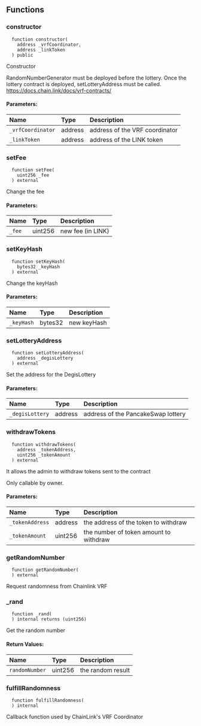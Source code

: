 


## Functions
### constructor
```solidity
  function constructor(
    address _vrfCoordinator,
    address _linkToken
  ) public
```
Constructor

RandomNumberGenerator must be deployed before the lottery.
Once the lottery contract is deployed, setLotteryAddress must be called.
https://docs.chain.link/docs/vrf-contracts/

#### Parameters:
| Name | Type | Description                                                          |
| :--- | :--- | :------------------------------------------------------------------- |
|`_vrfCoordinator` | address | address of the VRF coordinator
|`_linkToken` | address | address of the LINK token

### setFee
```solidity
  function setFee(
    uint256 _fee
  ) external
```
Change the fee


#### Parameters:
| Name | Type | Description                                                          |
| :--- | :--- | :------------------------------------------------------------------- |
|`_fee` | uint256 | new fee (in LINK)

### setKeyHash
```solidity
  function setKeyHash(
    bytes32 _keyHash
  ) external
```
Change the keyHash


#### Parameters:
| Name | Type | Description                                                          |
| :--- | :--- | :------------------------------------------------------------------- |
|`_keyHash` | bytes32 | new keyHash

### setLotteryAddress
```solidity
  function setLotteryAddress(
    address _degisLottery
  ) external
```
Set the address for the DegisLottery


#### Parameters:
| Name | Type | Description                                                          |
| :--- | :--- | :------------------------------------------------------------------- |
|`_degisLottery` | address | address of the PancakeSwap lottery

### withdrawTokens
```solidity
  function withdrawTokens(
    address _tokenAddress,
    uint256 _tokenAmount
  ) external
```
It allows the admin to withdraw tokens sent to the contract

Only callable by owner.
#### Parameters:
| Name | Type | Description                                                          |
| :--- | :--- | :------------------------------------------------------------------- |
|`_tokenAddress` | address | the address of the token to withdraw
|`_tokenAmount` | uint256 | the number of token amount to withdraw


### getRandomNumber
```solidity
  function getRandomNumber(
  ) external
```
Request randomness from Chainlink VRF



### _rand
```solidity
  function _rand(
  ) internal returns (uint256)
```
Get the random number



#### Return Values:
| Name                           | Type          | Description                                                                  |
| :----------------------------- | :------------ | :--------------------------------------------------------------------------- |
|`randomNumber`| uint256 | the random result
### fulfillRandomness
```solidity
  function fulfillRandomness(
  ) internal
```
Callback function used by ChainLink's VRF Coordinator



